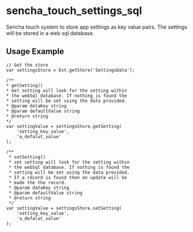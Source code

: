 sencha_touch_settings_sql
=========================

Sencha touch system to store app settings as key value pairs. The settings will be stored in a web sql database.

## Usage Example

`// Get the store`  
`var settingsStore = Ext.getStore('SettingsData');`  

`/**`  
 `* getSetting()`  
 `* Get setting will look for the setting within`  
 `* the webSql database. If nothing is found the`  
 `* setting will be set using the data provided.`  
 `* @param dataKey string`  
 `* @param defaultValue string`  
 `* @return string`  
 `*/`  
`var settingValue = settingsStore.getSetting(`  
     `    'setting_key_value',`  
     `    'a_defalut_value'`  
`);`  

`/**`  
` * setSetting()`  
` * set setting will look for the setting within`  
` * the webSql database. If nothing is found the`  
` * setting will be set using the data provided.`  
` * If a record is found then an update will be`   
` * made the the record.`  
` * @param dataKey string`  
` * @param defaultValue string`  
` * @return string`  
` */`    
`var settingValue = settingsStore.setSetting(`  
     `    'setting_key_value',`  
     `    'a_defalut_value'`  
`);`

